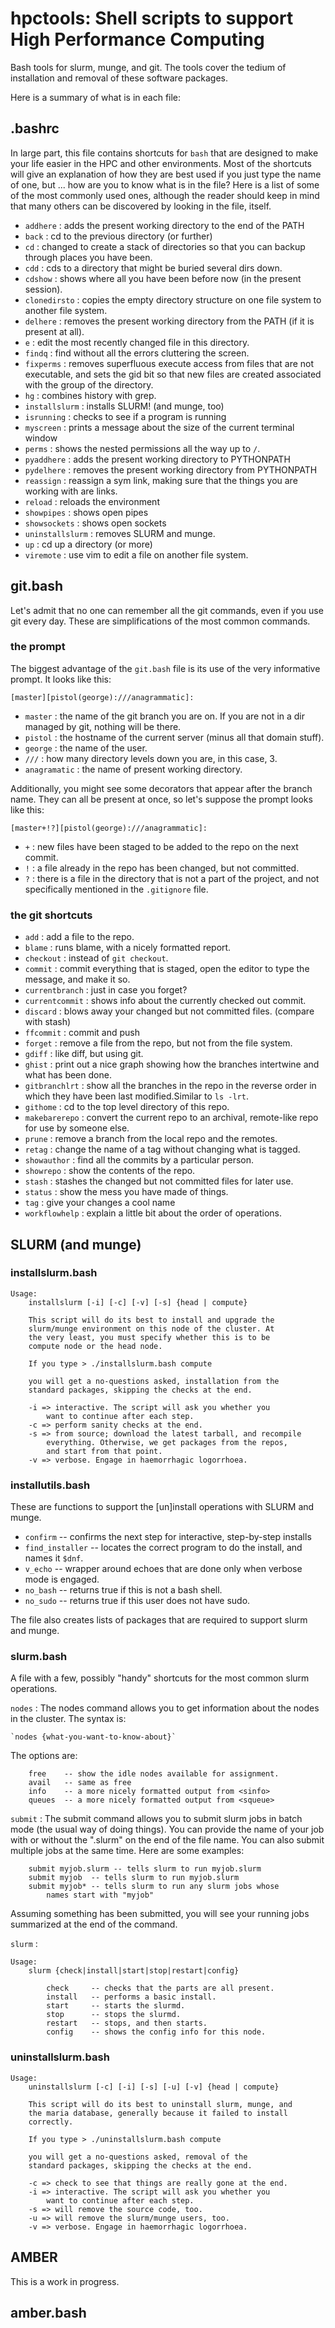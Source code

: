 # hpctools: Shell scripts to support High Performance Computing

Bash tools for slurm, munge, and git. The tools cover the tedium of
installation and removal of these software packages.

Here is a summary of what is in each file:

## .bashrc

In large part, this file contains shortcuts for `bash` that are
designed to make your life easier in the HPC and other environments. 
Most of the shortcuts will give an explanation of how they are 
best used if you just type the name of one, but ... how are you
to know what is in the file? Here is a list of some of the most
commonly used ones, although the reader should keep in mind 
that many others can be discovered by looking in the file, itself.

- `addhere` : adds the present working directory to the end of the PATH
- `back` : cd to the previous directory (or further)
- `cd` : changed to create a stack of directories so that you can backup through places you have been.
- `cdd` : cds to a directory that might be buried several dirs down.
- `cdshow` : shows where all you have been before now (in the present session).
- `clonedirsto` : copies the empty directory structure on one file system to another file system.
- `delhere` : removes the present working directory from the PATH (if it is present at all).
- `e` : edit the most recently changed file in this directory.
- `findq` : find without all the errors cluttering the screen.
- `fixperms` : removes superfluous execute access from files that are not executable, and sets the gid bit so that new files are created associated with the group of the directory.
- `hg` : combines history with grep.
- `installslurm` : installs SLURM! (and munge, too)
- `isrunning` : checks to see if a program is running
- `myscreen` : prints a message about the size of the current terminal window
- `perms` : shows the nested permissions all the way up to `/`.
- `pyaddhere` : adds the present working directory to PYTHONPATH
- `pydelhere` : removes the present working directory from PYTHONPATH
- `reassign` : reassign a sym link, making sure that the things you are working with are links.
- `reload` : reloads the environment
- `showpipes` : shows open pipes
- `showsockets` : shows open sockets
- `uninstallslurm` : removes SLURM and munge.
- `up` : cd up a directory (or more)
- `viremote` : use vim to edit a file on another file system.

## git.bash

Let's admit that no one can remember all the git commands, even if you
use git every day. These are simplifications of the most common commands.

### the prompt

The biggest advantage of the `git.bash` file is its use of the very 
informative prompt. It looks like this:

`[master][pistol(george):///anagrammatic]: `

- `master` : the name of the git branch you are on. If you are not in a dir managed by
git, nothing will be there.
- `pistol` : the hostname of the current server (minus all that domain stuff).
- `george` : the name of the user.
- `///` : how many directory levels down you are, in this case, 3.
- `anagramatic` : the name of present working directory.

Additionally, you might see some decorators that appear after the branch name.
They can all be present at once, so let's suppose the prompt looks like this:

`[master+!?][pistol(george):///anagrammatic]: `

- `+` : new files have been staged to be added to the repo on the next commit.
- `!` : a file already in the repo has been changed, but not committed.
- `?` : there is a file in the directory that is not a part of the project, and not specifically mentioned in the `.gitignore` file.

### the git shortcuts

- `add` : add a file to the repo.
- `blame` : runs blame, with a nicely formatted report.
- `checkout` : instead of `git checkout`.
- `commit` : commit everything that is staged, open the editor to type the message, and make it so.
- `currentbranch` : just in case you forget?
- `currentcommit` : shows info about the currently checked out commit.
- `discard` : blows away your changed but not committed files. (compare with stash)
- `ffcommit` : commit and push
- `forget` : remove a file from the repo, but not from the file system.
- `gdiff` : like diff, but using git.
- `ghist` : print out a nice graph showing how the branches intertwine and what has been done.
- `gitbranchlrt` : show all the branches in the repo in the reverse order in which they have been last modified.Similar to `ls -lrt`.
- `githome` : cd to the top level directory of this repo.
- `makebarerepo` : convert the current repo to an archival, remote-like repo for use by someone else.
- `prune` : remove a branch from the local repo and the remotes.
- `retag` : change the name of a tag without changing what is tagged.
- `showauthor` : find all the commits by a particular person.
- `showrepo` : show the contents of the repo.
- `stash` : stashes the changed but not committed files for later use.
- `status` : show the mess you have made of things.
- `tag` : give your changes a cool name
- `workflowhelp` : explain a little bit about the order of operations.

## SLURM (and munge)

### installslurm.bash

```
Usage:
    installslurm [-i] [-c] [-v] [-s] {head | compute}

    This script will do its best to install and upgrade the
    slurm/munge environment on this node of the cluster. At
    the very least, you must specify whether this is to be
    compute node or the head node.

    If you type > ./installslurm.bash compute

    you will get a no-questions asked, installation from the
    standard packages, skipping the checks at the end.

    -i => interactive. The script will ask you whether you
        want to continue after each step.
    -c => perform sanity checks at the end.
    -s => from source; download the latest tarball, and recompile
        everything. Otherwise, we get packages from the repos,
        and start from that point.
    -v => verbose. Engage in haemorrhagic logorrhoea.
```

### installutils.bash

These are functions to support the [un]install operations with SLURM and munge.

- `confirm` -- confirms the next step for interactive, step-by-step installs
- `find_installer` -- locates the correct program to do the install, and names it `$dnf`.
- `v_echo` -- wrapper around echoes that are done only when verbose mode is engaged.
- `no_bash` -- returns true if this is not a bash shell.
- `no_sudo` -- returns true if this user does not have sudo.

The file also creates lists of packages that are required to support slurm and munge.

### slurm.bash

A file with a few, possibly "handy" shortcuts for the most common slurm 
operations. 

`nodes` : The nodes command allows you to get information about the
nodes in the cluster. The syntax is:

    `nodes {what-you-want-to-know-about}`

The options are:

```
    free    -- show the idle nodes available for assignment.
    avail   -- same as free
    info    -- a more nicely formatted output from <sinfo>
    queues  -- a more nicely formatted output from <squeue>
```

`submit` : The submit command allows you to submit slurm jobs in
batch mode (the usual way of doing things). You can provide
the name of your job with or without the ".slurm" on the end
of the file name. You can also submit multiple jobs at the
same time. Here are some examples:

```
    submit myjob.slurm -- tells slurm to run myjob.slurm
    submit myjob  -- tells slurm to run myjob.slurm
    submit myjob* -- tells slurm to run any slurm jobs whose
        names start with "myjob"
```

Assuming something has been submitted, you will see your running
jobs summarized at the end of the command.

`slurm` : 

```
Usage:
    slurm {check|install|start|stop|restart|config}

        check     -- checks that the parts are all present.
        install   -- performs a basic install.
        start     -- starts the slurmd.
        stop      -- stops the slurmd.
        restart   -- stops, and then starts.
        config    -- shows the config info for this node.
```

### uninstallslurm.bash

```
Usage:
    uninstallslurm [-c] [-i] [-s] [-u] [-v] {head | compute}

    This script will do its best to uninstall slurm, munge, and
    the maria database, generally because it failed to install
    correctly.

    If you type > ./uninstallslurm.bash compute

    you will get a no-questions asked, removal of the
    standard packages, skipping the checks at the end.

    -c => check to see that things are really gone at the end.
    -i => interactive. The script will ask you whether you
        want to continue after each step.
    -s => will remove the source code, too.
    -u => will remove the slurm/munge users, too.
    -v => verbose. Engage in haemorrhagic logorrhoea.
```


## AMBER 

This is a work in progress.

## amber.bash
